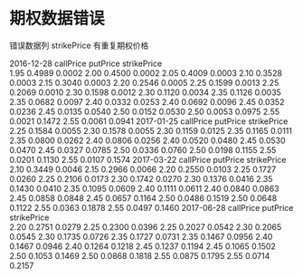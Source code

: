 # 期权数据错误

错误数据列 strikePrice 有重复期权价格

2016-12-28
             callPrice  putPrice
strikePrice                     
1.95            0.4989    0.0002
2.00            0.4500    0.0002
2.05            0.4009    0.0003
2.10            0.3528    0.0003
2.15            0.3040    0.0003
2.20            0.2546    0.0005
2.25            0.1599    0.0013
2.25            0.2069    0.0010
2.30            0.1598    0.0012
2.30            0.1120    0.0034
2.35            0.1126    0.0035
2.35            0.0682    0.0097
2.40            0.0332    0.0253
2.40            0.0692    0.0096
2.45            0.0352    0.0236
2.45            0.0135    0.0540
2.50            0.0152    0.0530
2.50            0.0053    0.0975
2.55            0.0021    0.1472
2.55            0.0061    0.0941
2017-01-25
             callPrice  putPrice
strikePrice                     
2.25            0.1584    0.0055
2.30            0.1578    0.0055
2.30            0.1159    0.0125
2.35            0.1165    0.0111
2.35            0.0800    0.0262
2.40            0.0806    0.0256
2.40            0.0520    0.0480
2.45            0.0530    0.0470
2.45            0.0327    0.0785
2.50            0.0336    0.0760
2.50            0.0198    0.1155
2.55            0.0201    0.1130
2.55            0.0107    0.1574
2017-03-22
             callPrice  putPrice
strikePrice                     
2.10            0.3449    0.0046
2.15            0.2966    0.0066
2.20            0.2550    0.0103
2.25            0.1727    0.0260
2.25            0.2106    0.0173
2.30            0.1742    0.0270
2.30            0.1376    0.0416
2.35            0.1430    0.0410
2.35            0.1095    0.0609
2.40            0.1111    0.0611
2.40            0.0840    0.0863
2.45            0.0858    0.0848
2.45            0.0657    0.1164
2.50            0.0486    0.1519
2.50            0.0648    0.1122
2.55            0.0363    0.1878
2.55            0.0497    0.1460
2017-06-28
             callPrice  putPrice
strikePrice                     
2.20            0.2751    0.0279
2.25            0.2300    0.0396
2.25            0.2027    0.0542
2.30            0.2065    0.0545
2.30            0.1735    0.0726
2.35            0.1727    0.0731
2.35            0.1467    0.0956
2.40            0.1467    0.0946
2.40            0.1264    0.1218
2.45            0.1237    0.1194
2.45            0.1065    0.1502
2.50            0.1053    0.1469
2.50            0.0868    0.1818
2.55            0.0875    0.1795
2.55            0.0714    0.2157